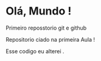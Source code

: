 # Olá, Mundo !
 Primeiro reposstorio git e  github 

Repositorio ciado na primeira Aula !

Esse codigo eu alterei .

